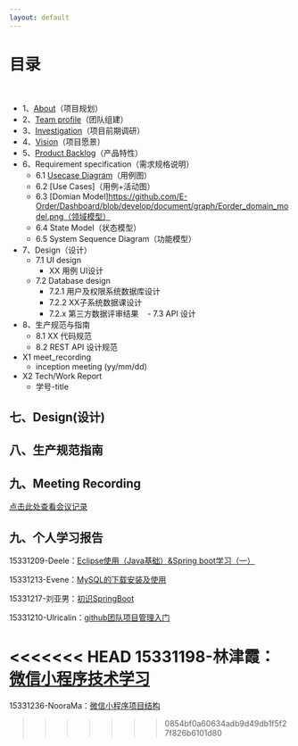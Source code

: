 ```yaml
---
layout: default
---
```


# [](#TOC)目录

&nbsp;&nbsp; 

* 1、[About](https://github.com/E-Order/Dashboard/blob/master/document/About)（项目规划）
* 2、[Team profile](https://github.com/E-Order/Dashboard/blob/master/document/Team_profile.md)（团队组建）
* 3、[Investigation](https://github.com/E-Order/Dashboard/blob/master/document/Investigation.md)（项目前期调研）
* 4、[Vision](https://github.com/E-Order/Dashboard/blob/master/document/Vision.md)（项目愿景）
* 5、[Product Backlog](https://github.com/E-Order/Dashboard/blob/master/document/Product_Backlog.md)（产品特性）
* 6、Requirement specification（需求规格说明）
    - 6.1 [Usecase Diagram](https://github.com/E-Order/Dashboard/blob/master/document/graph/%E7%94%A8%E4%BE%8B%E5%9B%BE.png)（用例图）
    - 6.2 [Use Cases]（用例+活动图）
    - 6.3 [Domian Model]https://github.com/E-Order/Dashboard/blob/develop/document/graph/Eorder_domain_model.png（领域模型）
    - 6.4 State Model（状态模型）
    - 6.5 System Sequence Diagram（功能模型）
* 7、Design（设计）
    - 7.1 UI design
        - XX 用例 UI设计
    - 7.2 Database design
        - 7.2.1 用户及权限系统数据库设计
        - 7.2.2 XX子系统数据课设计 
        - 7.2.x 第三方数据评审结果
    - 7.3 API 设计
* 8、生产规范与指南
    - 8.1 XX 代码规范
    - 8.2 REST API 设计规范
* X1 meet_recording
    - inception meeting (yy/mm/dd)
* X2 Tech/Work Report
    - 学号-title


## 七、Design(设计)
## 八、生产规范指南
## 九、Meeting Recording
[点击此处查看会议记录](https://github.com/E-Order/Dashboard/blob/master/document/meet_recording.md)
## 九、个人学习报告
15331209-Deele：[Eclipse使用（Java基础）&Spring boot学习（一） ](https://blog.csdn.net/qq_32335095/article/details/79889667)


15331213-Evene：[MySQL的下载安装及使用](https://blog.csdn.net/qq_35278061/article/details/79890250)

15331217-刘亚男：[初识SpringBoot](https://south270.github.io/blog/2018/04/12/first-study-report/)

15331210-Ulricalin：[github团队项目管理入门](https://blog.csdn.net/ulricalin/article/details/79948569)

<<<<<<< HEAD
15331198-林津霞：[微信小程序技术学习](https://blog.csdn.net/KatharinLin/article/details/79921398)
=======
15331236-NooraMa：[微信小程序项目结构](https://ltimmy.github.io/%E5%BE%AE%E4%BF%A1%E5%B0%8F%E7%A8%8B%E5%BA%8F%E5%BC%80%E5%8F%91%E5%AD%A6%E4%B9%A0%E6%8A%A5%E5%91%8A/)
>>>>>>> 0854bf0a60634adb9d49db1f5f27f826b6101d80

